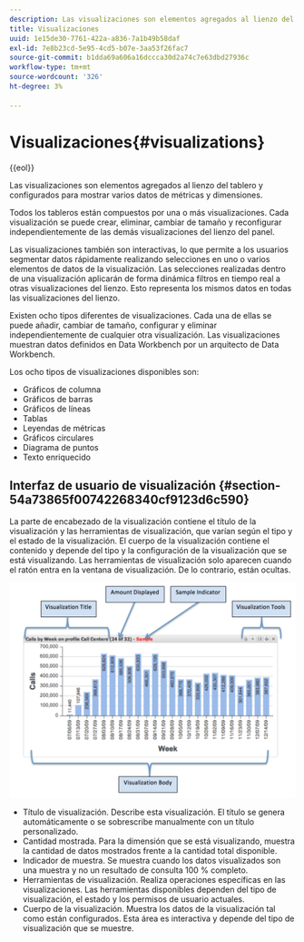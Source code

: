 ```yaml
---
description: Las visualizaciones son elementos agregados al lienzo del tablero y configurados para mostrar varios datos de métricas y dimensiones.
title: Visualizaciones
uuid: 1e15de30-7761-422a-a836-7a1b49b58daf
exl-id: 7e8b23cd-5e95-4cd5-b07e-3aa53f26fac7
source-git-commit: b1dda69a606a16dccca30d2a74c7e63dbd27936c
workflow-type: tm+mt
source-wordcount: '326'
ht-degree: 3%

---
```


# Visualizaciones{#visualizations}

{{eol}}

Las visualizaciones son elementos agregados al lienzo del tablero y configurados para mostrar varios datos de métricas y dimensiones.

Todos los tableros están compuestos por una o más visualizaciones. Cada visualización se puede crear, eliminar, cambiar de tamaño y reconfigurar independientemente de las demás visualizaciones del lienzo del panel.

Las visualizaciones también son interactivas, lo que permite a los usuarios segmentar datos rápidamente realizando selecciones en uno o varios elementos de datos de la visualización. Las selecciones realizadas dentro de una visualización aplicarán de forma dinámica filtros en tiempo real a otras visualizaciones del lienzo. Esto representa los mismos datos en todas las visualizaciones del lienzo.

Existen ocho tipos diferentes de visualizaciones. Cada una de ellas se puede añadir, cambiar de tamaño, configurar y eliminar independientemente de cualquier otra visualización. Las visualizaciones muestran datos definidos en Data Workbench por un arquitecto de Data Workbench.

Los ocho tipos de visualizaciones disponibles son:

* Gráficos de columna
* Gráficos de barras
* Gráficos de líneas
* Tablas
* Leyendas de métricas
* Gráficos circulares
* Diagrama de puntos
* Texto enriquecido

## Interfaz de usuario de visualización {#section-54a73865f00742268340cf9123d6c590}

La parte de encabezado de la visualización contiene el título de la visualización y las herramientas de visualización, que varían según el tipo y el estado de la visualización. El cuerpo de la visualización contiene el contenido y depende del tipo y la configuración de la visualización que se está visualizando. Las herramientas de visualización solo aparecen cuando el ratón entra en la ventana de visualización. De lo contrario, están ocultas.

![](assets/visualization.png)

* Título de visualización. Describe esta visualización. El título se genera automáticamente o se sobrescribe manualmente con un título personalizado.
* Cantidad mostrada. Para la dimensión que se está visualizando, muestra la cantidad de datos mostrados frente a la cantidad total disponible.
* Indicador de muestra. Se muestra cuando los datos visualizados son una muestra y no un resultado de consulta 100 % completo.
* Herramientas de visualización. Realiza operaciones específicas en las visualizaciones. Las herramientas disponibles dependen del tipo de visualización, el estado y los permisos de usuario actuales.
* Cuerpo de la visualización. Muestra los datos de la visualización tal como están configurados. Esta área es interactiva y depende del tipo de visualización que se muestre.
